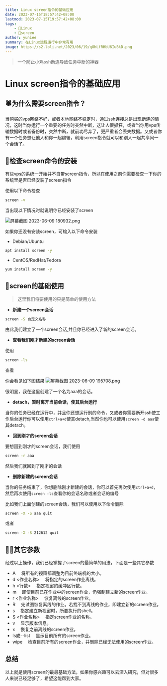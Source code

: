 ```yaml
---
title: Linux screen指令的基础应用
date: 2023-07-15T18:57:42+08:00
lastmod: 2023-07-15T19:57:42+08:00
tags: 
    - 🐘Linux
    - 🍌screen
author: yuniee
summary: 在Linux远程运行中非常有用
image: https://s2.loli.net/2023/06/19/qOhLfRHbU6IuBkD.png
---
```


> 一个防止小鸡ssh断连导致任务中断的神器
# Linux screen指令的基础应用
## 🕷️为什么需要screen指令？
当购买的vps网络不好，或者本地网络不稳定时，通过ssh连接总是出现断连的情况，这时当你运行一个重要的任务时突然中断，这让人很抓狂，或者当你用vps传输数据时或者备份时，突然中断，就前功尽弃了，更严重者会丢失数据。又或者你有一个任务想让他人和你一起编辑，利用screen指令就可以和别人一起共享同一个会话了。

## 🦗检查screen命令的安装
有些vps的系统一开始并不自带screen指令，所以在使用之前你需要检查一下你的系统里是否已经安装了screen指令

使用以下命令检查

```bash
screen -v
```
当出现以下情况时就说明你已经安装了screen


![屏幕截图 2023-06-09 180932.png](https://s2.loli.net/2023/06/19/6ke5zuvj3pLICdl.png)



如果你还没有安装screen，可输入以下命令安装

-  Debian/Ubuntu

```bash
apt install screen -y
```
- CentOS/RedHat/Fedora
```bash
yum install screen -y
```
## 🐫screen的基础使用
>这里我们将要使用的只是简单的使用方法

- **新建一个screen会话**
```bash
screen -S 自定义名称
```
由此我们建立了一个screen会话,并且你已经进入了新的screen会话。

- **查看我们刚才新建的screen会话**

使用

```bash
screen -ls
```
查看

你会看见如下图结果
![屏幕截图 2023-06-09 195708.png](https://s2.loli.net/2023/06/19/tRKDgCBHwo9XfOM.png)

很明显，我在这里创建了一个名为aaa的会话。

- **detach，暂时离开当前会话，使其后台运行**


当你的任务已经在运行中，并且你还想运行别的命令，又或者你需要断开ssh使工作后台运行你可以使用`ctrl+a+d`使其detach,当然你也可以使用``screen -d aaa``使其detach。

- **回到刚才的screen会话**


要想回到刚才的screen会话，我们使用
```bash
screen -r aaa
```
然后我们就回到了刚才的会话


- **删除新建的screen会话**


当你的任务结束了，你想删除刚才新建的会话，你可以首先再次使用`ctrl+a+d`，然后再次使用`screen -ls`查看你的会话名称或者会话的编号

比如我们上面创建的screen会话，我们可以使用以下命令删除
```bash
screen -X -S aaa quit
```
或者

```bash
screen -X -S 212612 quit
```
## 😶‍🌫️其它参数
经过以上操作，我们已经掌握了screen的最简单的用法，下面是一些其它参数
- A 　将所有的视窗都调整为目前终端机的大小。
- d <作业名称> 　将指定的screen作业离线。
- h <行数> 　指定视窗的缓冲区行数。
- m 　即使目前已在作业中的screen作业，仍强制建立新的screen作业。
- r <作业名称> 　恢复离线的screen作业。
- R 　先试图恢复离线的作业。若找不到离线的作业，即建立新的screen作业。
- s 　指定建立新视窗时，所要执行的shell。
- S <作业名称> 　指定screen作业的名称。
- v 　显示版本信息。
- x 　恢复之前离线的screen作业。
- ls或--list 　显示目前所有的screen作业。
- wipe 　检查目前所有的screen作业，并删除已经无法使用的screen作业。
## 总结
以上就是使用screen的最最基础方法，如果你感兴趣可以去深入研究，但对很多人来说已经足够了，希望这能帮到大家。
